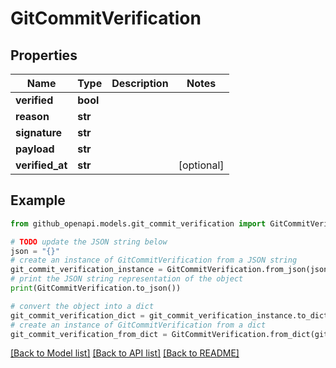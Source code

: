 # GitCommitVerification


## Properties

Name | Type | Description | Notes
------------ | ------------- | ------------- | -------------
**verified** | **bool** |  | 
**reason** | **str** |  | 
**signature** | **str** |  | 
**payload** | **str** |  | 
**verified_at** | **str** |  | [optional] 

## Example

```python
from github_openapi.models.git_commit_verification import GitCommitVerification

# TODO update the JSON string below
json = "{}"
# create an instance of GitCommitVerification from a JSON string
git_commit_verification_instance = GitCommitVerification.from_json(json)
# print the JSON string representation of the object
print(GitCommitVerification.to_json())

# convert the object into a dict
git_commit_verification_dict = git_commit_verification_instance.to_dict()
# create an instance of GitCommitVerification from a dict
git_commit_verification_from_dict = GitCommitVerification.from_dict(git_commit_verification_dict)
```
[[Back to Model list]](../README.md#documentation-for-models) [[Back to API list]](../README.md#documentation-for-api-endpoints) [[Back to README]](../README.md)


